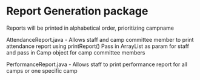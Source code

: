 # Report Generation package

Reports will be printed in alphabetical order, prioritizing campname

AttendanceReport.java - Allows staff and camp committee member to print attendance report using printReport()
                        Pass in ArrayList<Camp> as param for staff and pass in Camp object for camp committee members

PerformanceReport.java - Allows staff to print performance report for all camps or one specific camp

